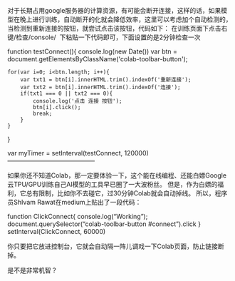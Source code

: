 

对于长期占用google服务器的计算资源，有可能会断开连接，这样的话，如果模型在晚上进行训练，自动断开的化就会降低效率，这里可以考虑加个自动检测的，当检测到重新连接的按钮，就尝试点击该按钮，代码如下：
在训练页面下点击右键/检查/console/  下粘贴一下代码即可，下面设置的是2分钟检查一次

function testConnect(){
	console.log(new Date())
	var btn = document.getElementsByClassName('colab-toolbar-button');
 
	for(var i=0; i<btn.length; i++){
		var txt1 = btn[i].innerHTML.trim().indexOf('重新连接');
		var txt2 = btn[i].innerHTML.trim().indexOf('连接');
		if(txt1 === 0 || txt2 === 0){
			console.log('点击 连接 按钮');
			btn[i].click();
			break;
		}
	}
}
 
var myTimer = setInterval(testConnect, 120000)
 
——————————————

如果你还不知道Colab，那一定要体验一下，这个能在线编程、还能白嫖Google云TPU/GPU训练自己AI模型的工具早已圈了一大波粉丝。
但是，作为白嫖的福利，它总有限制，比如你不去碰它，过30分钟Colab就会自动掉线。
所以，程序员ShIvam Rawat在medium上贴出了一段代码：

function ClickConnect{
console.log(“Working”);
document.querySelector(“colab-toolbar-button #connect”).click
}
setInterval(ClickConnect, 60000)

你只要把它放进控制台，它就会自动隔一阵儿调戏一下Colab页面，防止链接断掉。

是不是非常机智？